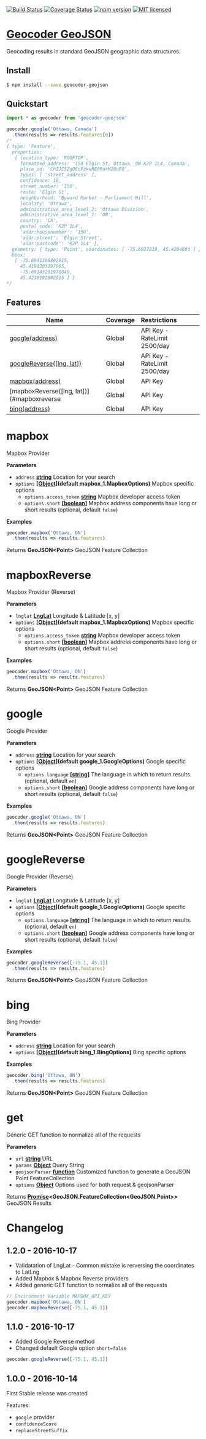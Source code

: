 [![Build Status](https://travis-ci.org/DenisCarriere/geocoder-geojson.svg?branch=master)](https://travis-ci.org/DenisCarriere/geocoder-geojson)
[![Coverage Status](https://coveralls.io/repos/github/DenisCarriere/geocoder-geojson/badge.svg?branch=master)](https://coveralls.io/github/DenisCarriere/geocoder-geojson?branch=master)
[![npm version](https://badge.fury.io/js/geocoder-geojson.svg)](https://badge.fury.io/js/geocoder-geojson)
[![MIT licensed](https://img.shields.io/badge/license-MIT-blue.svg)](https://raw.githubusercontent.com/DenisCarriere/geocoder-geojson/master/LICENSE)

# [Geocoder GeoJSON](https://www.npmjs.com/package/geocoder-geojson)

Geocoding results in standard GeoJSON geographic data structures.

## Install

```bash
$ npm install --save geocoder-geojson
```

## Quickstart

```javascript
import * as geocoder from 'geocoder-geojson'

geocoder.google('Ottawa, Canada')
  .then(results => results.features[0])
/*
{ type: 'Feature',
  properties:
   { location_type: 'ROOFTOP',
     formatted_address: '150 Elgin St, Ottawa, ON K2P 1L4, Canada',
     place_id: 'ChIJC5ZgQ6oFzkwRE0RurHZ6uFQ',
     types: [ 'street_address' ],
     confidence: 10,
     street_number: '150',
     route: 'Elgin St',
     neighborhood: 'Byward Market - Parliament Hill',
     locality: 'Ottawa',
     administrative_area_level_2: 'Ottawa Division',
     administrative_area_level_1: 'ON',
     country: 'CA',
     postal_code: 'K2P 1L4',
     'addr:housenumber': '150',
     'addr:street': 'Elgin Street',
     'addr:postcode': 'K2P 1L4' },
  geometry: { type: 'Point', coordinates: [ -75.6927819, 45.4204693 ] },
  bbox:
   [ -75.6941308802915,
     45.4191203197085,
     -75.69143291970849,
     45.4218182802915 ] }
*/
```

## Features

| Name                                          | Coverage    | Restrictions                 |
|-----------------------------------------------|:------------|:-----------------------------|
| [google(address)](#google)                    | Global      | API Key - RateLimit 2500/day
| [googleReverse([lng, lat])](#googlereverse)   | Global      | API Key - RateLimit 2500/day
| [mapbox(address)](#mapbox)                    | Global      | API Key
| [mapboxReverse([lng, lat])](#mapboxreverse    | Global      | API Key
| [bing(address)](#bing)                        | Global      | API Key
# mapbox

Mapbox Provider

**Parameters**

-   `address` **[string](https://developer.mozilla.org/en-US/docs/Web/JavaScript/Reference/Global_Objects/String)** Location for your search
-   `options` **\[[Object](https://developer.mozilla.org/en-US/docs/Web/JavaScript/Reference/Global_Objects/Object)](default mapbox_1.MapboxOptions)** Mapbox specific options
    -   `options.access_token` **[string](https://developer.mozilla.org/en-US/docs/Web/JavaScript/Reference/Global_Objects/String)** Mapbox developer access token
    -   `options.short` **\[[boolean](https://developer.mozilla.org/en-US/docs/Web/JavaScript/Reference/Global_Objects/Boolean)]** Mapbox address components have long or short results (optional, default `false`)

**Examples**

```javascript
geocoder.mapbox('Ottawa, ON')
  .then(results => results.features)
```

Returns **GeoJSON&lt;Point>** GeoJSON Feature Collection

# mapboxReverse

Mapbox Provider (Reverse)

**Parameters**

-   `lnglat` **[LngLat](https://en.wikipedia.org/wiki/World_Geodetic_System)** Longitude & Latitude [x, y]
-   `options` **\[[Object](https://developer.mozilla.org/en-US/docs/Web/JavaScript/Reference/Global_Objects/Object)](default mapbox_1.MapboxOptions)** Mapbox specific options
    -   `options.access_token` **[string](https://developer.mozilla.org/en-US/docs/Web/JavaScript/Reference/Global_Objects/String)** Mapbox developer access token
    -   `options.short` **\[[boolean](https://developer.mozilla.org/en-US/docs/Web/JavaScript/Reference/Global_Objects/Boolean)]** Mapbox address components have long or short results (optional, default `false`)

**Examples**

```javascript
geocoder.mapbox('Ottawa, ON')
  .then(results => results.features)
```

Returns **GeoJSON&lt;Point>** GeoJSON Feature Collection

# google

Google Provider

**Parameters**

-   `address` **[string](https://developer.mozilla.org/en-US/docs/Web/JavaScript/Reference/Global_Objects/String)** Location for your search
-   `options` **\[[Object](https://developer.mozilla.org/en-US/docs/Web/JavaScript/Reference/Global_Objects/Object)](default google_1.GoogleOptions)** Google specific options
    -   `options.language` **\[[string](https://developer.mozilla.org/en-US/docs/Web/JavaScript/Reference/Global_Objects/String)]** The language in which to return results. (optional, default `en`)
    -   `options.short` **\[[boolean](https://developer.mozilla.org/en-US/docs/Web/JavaScript/Reference/Global_Objects/Boolean)]** Google address components have long or short results (optional, default `false`)

**Examples**

```javascript
geocoder.google('Ottawa, ON')
  .then(results => results.features)
```

Returns **GeoJSON&lt;Point>** GeoJSON Feature Collection

# googleReverse

Google Provider (Reverse)

**Parameters**

-   `lnglat` **[LngLat](https://en.wikipedia.org/wiki/World_Geodetic_System)** Longitude & Latitude [x, y]
-   `options` **\[[Object](https://developer.mozilla.org/en-US/docs/Web/JavaScript/Reference/Global_Objects/Object)](default google_1.GoogleOptions)** Google specific options
    -   `options.language` **\[[string](https://developer.mozilla.org/en-US/docs/Web/JavaScript/Reference/Global_Objects/String)]** The language in which to return results. (optional, default `en`)
    -   `options.short` **\[[boolean](https://developer.mozilla.org/en-US/docs/Web/JavaScript/Reference/Global_Objects/Boolean)]** Google address components have long or short results (optional, default `false`)

**Examples**

```javascript
geocoder.googleReverse([-75.1, 45.1])
  .then(results => results.features)
```

Returns **GeoJSON&lt;Point>** GeoJSON Feature Collection

# bing

Bing Provider

**Parameters**

-   `address` **[string](https://developer.mozilla.org/en-US/docs/Web/JavaScript/Reference/Global_Objects/String)** Location for your search
-   `options` **\[[Object](https://developer.mozilla.org/en-US/docs/Web/JavaScript/Reference/Global_Objects/Object)](default bing_1.BingOptions)** Bing specific options

**Examples**

```javascript
geocoder.bing('Ottawa, ON')
  .then(results => results.features)
```

Returns **GeoJSON&lt;Point>** GeoJSON Feature Collection

# get

Generic GET function to normalize all of the requests

**Parameters**

-   `url` **[string](https://developer.mozilla.org/en-US/docs/Web/JavaScript/Reference/Global_Objects/String)** URL
-   `params` **[Object](https://developer.mozilla.org/en-US/docs/Web/JavaScript/Reference/Global_Objects/Object)** Query String
-   `geojsonParser` **[function](https://developer.mozilla.org/en-US/docs/Web/JavaScript/Reference/Statements/function)** Customized function to generate a GeoJSON Point FeatureCollection
-   `options` **[Object](https://developer.mozilla.org/en-US/docs/Web/JavaScript/Reference/Global_Objects/Object)** Options used for both request & geojsonParser

Returns **[Promise](https://developer.mozilla.org/en-US/docs/Web/JavaScript/Reference/Global_Objects/Promise)&lt;GeoJSON.FeatureCollection&lt;GeoJSON.Point>>** GeoJSON Results

# Changelog

## 1.2.0 - 2016-10-17

- Validatation of LngLat - Common mistake is rerversing the coordinates to LatLng
- Added Mapbox & Mapbox Reverse providers
- Added generic GET function to normalize all of the requests
```javascript
// Environment Variable MAPBOX_API_KEY
geocoder.mapbox('Ottawa, ON')
geocoder.mapboxReverse([-75.1, 45.1])
```

## 1.1.0 - 2016-10-17

- Added Google Reverse method
- Changed default Google option `short=false`
```javascript
geocoder.googleReverse([-75.1, 45.1])
```

## 1.0.0 - 2016-10-14

First Stable release was created

Features:

- `google` provider
- `confidenceScore`
- `replaceStreetSuffix`
